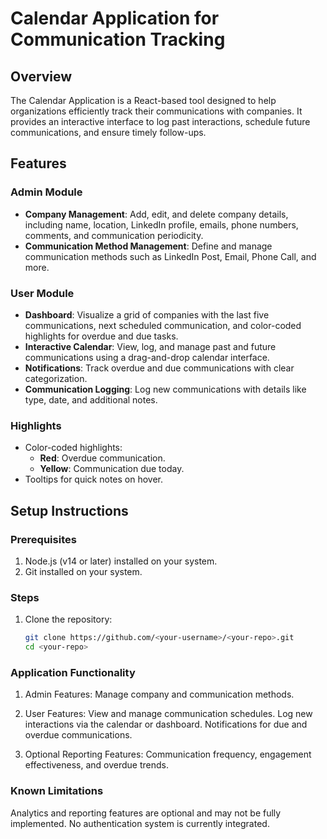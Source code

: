 # Calendar Application for Communication Tracking

## Overview

The Calendar Application is a React-based tool designed to help organizations efficiently track their communications with companies. It provides an interactive interface to log past interactions, schedule future communications, and ensure timely follow-ups.

## Features

### Admin Module
- **Company Management**: Add, edit, and delete company details, including name, location, LinkedIn profile, emails, phone numbers, comments, and communication periodicity.
- **Communication Method Management**: Define and manage communication methods such as LinkedIn Post, Email, Phone Call, and more.

### User Module
- **Dashboard**: Visualize a grid of companies with the last five communications, next scheduled communication, and color-coded highlights for overdue and due tasks.
- **Interactive Calendar**: View, log, and manage past and future communications using a drag-and-drop calendar interface.
- **Notifications**: Track overdue and due communications with clear categorization.
- **Communication Logging**: Log new communications with details like type, date, and additional notes.


### Highlights
- Color-coded highlights:
  - **Red**: Overdue communication.
  - **Yellow**: Communication due today.
- Tooltips for quick notes on hover.

## Setup Instructions

### Prerequisites
1. Node.js (v14 or later) installed on your system.
2. Git installed on your system.

### Steps
1. Clone the repository:
   ```bash
   git clone https://github.com/<your-username>/<your-repo>.git
   cd <your-repo>


### Application Functionality

1. Admin Features:
Manage company and communication methods.

2. User Features:
View and manage communication schedules.
Log new interactions via the calendar or dashboard.
Notifications for due and overdue communications.
3. Optional Reporting Features:
Communication frequency, engagement effectiveness, and overdue trends.

### Known Limitations

Analytics and reporting features are optional and may not be fully implemented.
No authentication system is currently integrated.